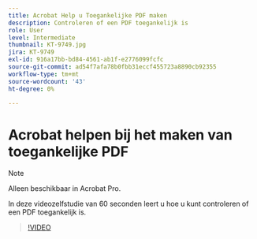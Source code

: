 ```yaml
---
title: Acrobat Help u Toegankelijke PDF maken
description: Controleren of een PDF toegankelijk is
role: User
level: Intermediate
thumbnail: KT-9749.jpg
jira: KT-9749
exl-id: 916a17bb-bd84-4561-ab1f-e2776099fcfc
source-git-commit: ad54f7afa78b0fbb31eccf455723a8890cb92355
workflow-type: tm+mt
source-wordcount: '43'
ht-degree: 0%

---
```


# Acrobat helpen bij het maken van toegankelijke PDF

>[!NOTE]
>
>Alleen beschikbaar in Acrobat Pro.

In deze videozelfstudie van 60 seconden leert u hoe u kunt controleren of een PDF toegankelijk is.

>[!VIDEO](https://video.tv.adobe.com/v/340076?quality=12&learn=on&hidetitle=true)
